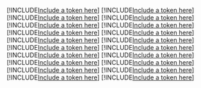 [!INCLUDE[Include a token here](refs1522825248867/r1.md)]
[!INCLUDE[Include a token here](refs1522825248867/r2.md)]
[!INCLUDE[Include a token here](refs1522825248867/r3.md)]
[!INCLUDE[Include a token here](refs1522825248867/r4.md)]
[!INCLUDE[Include a token here](refs1522825248867/r5.md)]
[!INCLUDE[Include a token here](refs1522825248867/r6.md)]
[!INCLUDE[Include a token here](refs1522825248867/r7.md)]
[!INCLUDE[Include a token here](refs1522825248867/r8.md)]
[!INCLUDE[Include a token here](refs1522825248867/r9.md)]
[!INCLUDE[Include a token here](refs1522825248867/r10.md)]
[!INCLUDE[Include a token here](refs1522825248867/r11.md)]
[!INCLUDE[Include a token here](refs1522825248867/r12.md)]
[!INCLUDE[Include a token here](refs1522825248867/r13.md)]
[!INCLUDE[Include a token here](refs1522825248867/r14.md)]
[!INCLUDE[Include a token here](refs1522825248867/r15.md)]
[!INCLUDE[Include a token here](refs1522825248867/r16.md)]
[!INCLUDE[Include a token here](refs1522825248867/r17.md)]
[!INCLUDE[Include a token here](refs1522825248867/r18.md)]
[!INCLUDE[Include a token here](refs1522825248867/r19.md)]
[!INCLUDE[Include a token here](refs1522825248867/r20.md)]